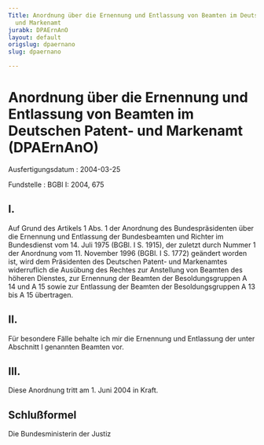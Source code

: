 ```yaml
---
Title: Anordnung über die Ernennung und Entlassung von Beamten im Deutschen Patent-
  und Markenamt
jurabk: DPAErnAnO
layout: default
origslug: dpaernano
slug: dpaernano

---
```


# Anordnung über die Ernennung und Entlassung von Beamten im Deutschen Patent- und Markenamt (DPAErnAnO)

Ausfertigungsdatum
:   2004-03-25

Fundstelle
:   BGBl I: 2004, 675



## I.

Auf Grund des Artikels 1 Abs. 1 der Anordnung des Bundespräsidenten über die Ernennung und Entlassung der Bundesbeamten und Richter im Bundesdienst vom 14. Juli 1975 (BGBl. I S. 1915), der zuletzt durch Nummer 1 der Anordnung vom 11. November 1996 (BGBl. I S. 1772) geändert worden ist, wird dem Präsidenten des Deutschen Patent- und Markenamtes widerruflich die Ausübung des Rechtes zur Anstellung von Beamten des höheren Dienstes, zur Ernennung der Beamten der Besoldungsgruppen A 14 und A 15 sowie zur Entlassung der Beamten der Besoldungsgruppen A 13 bis A 15 übertragen.


## II.

Für besondere Fälle behalte ich mir die Ernennung und Entlassung der unter Abschnitt I genannten Beamten vor.


## III.

Diese Anordnung tritt am 1. Juni 2004 in Kraft.


## Schlußformel

Die Bundesministerin der Justiz

